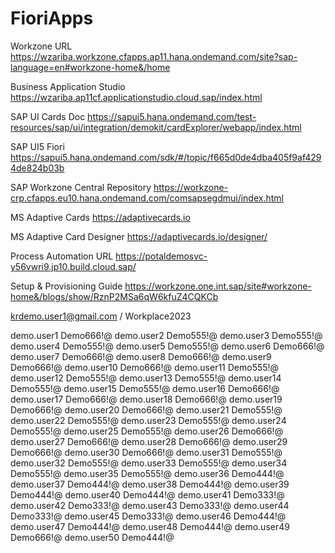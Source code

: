 # FioriApps



Workzone URL
https://wzariba.workzone.cfapps.ap11.hana.ondemand.com/site?sap-language=en#workzone-home&/home

Business Application Studio
https://wzariba.ap11cf.applicationstudio.cloud.sap/index.html

SAP UI Cards Doc
https://sapui5.hana.ondemand.com/test-resources/sap/ui/integration/demokit/cardExplorer/webapp/index.html

SAP UI5 Fiori
https://sapui5.hana.ondemand.com/sdk/#/topic/f665d0de4dba405f9af4294de824b03b

SAP Workzone Central Repository
https://workzone-crp.cfapps.eu10.hana.ondemand.com/comsapsegdmui/index.html

MS Adaptive Cards
https://adaptivecards.io

MS Adaptive Card Designer
https://adaptivecards.io/designer/

Process Automation URL
https://potaldemosvc-y56vwri9.jp10.build.cloud.sap/


Setup & Provisioning Guide 
https://workzone.one.int.sap/site#workzone-home&/blogs/show/RznP2MSa6qW6kfuZ4CQKCb

krdemo.user1@gmail.com / Workplace2023

demo.user1	Demo666!@
demo.user2	Demo555!@
demo.user3	Demo555!@
demo.user4	Demo555!@
demo.user5	Demo555!@
demo.user6	Demo666!@
demo.user7	Demo666!@
demo.user8	Demo666!@
demo.user9	Demo666!@
demo.user10	Demo666!@
demo.user11	Demo555!@
demo.user12	Demo555!@
demo.user13	Demo555!@
demo.user14	Demo555!@
demo.user15	Demo555!@
demo.user16	Demo666!@
demo.user17	Demo666!@
demo.user18	Demo666!@
demo.user19	Demo666!@
demo.user20	Demo666!@
demo.user21	Demo555!@
demo.user22	Demo555!@
demo.user23	Demo555!@
demo.user24	Demo555!@
demo.user25	Demo555!@
demo.user26	Demo666!@
demo.user27	Demo666!@
demo.user28	Demo666!@
demo.user29	Demo666!@
demo.user30	Demo666!@
demo.user31	Demo555!@
demo.user32	Demo555!@
demo.user33	Demo555!@
demo.user34	Demo555!@
demo.user35	Demo555!@
demo.user36	Demo444!@
demo.user37	Demo444!@
demo.user38	Demo444!@
demo.user39	Demo444!@
demo.user40	Demo444!@
demo.user41	Demo333!@
demo.user42	Demo333!@
demo.user43	Demo333!@
demo.user44	Demo333!@
demo.user45	Demo333!@
demo.user46	Demo444!@
demo.user47	Demo444!@
demo.user48	Demo444!@
demo.user49	Demo666!@
demo.user50	Demo444!@
